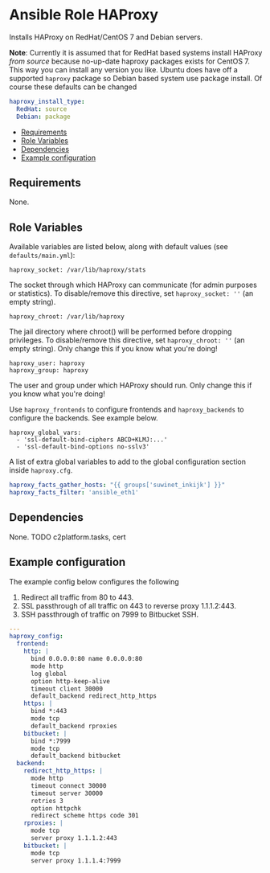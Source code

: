 # Ansible Role HAProxy

Installs HAProxy on RedHat/CentOS 7 and Debian servers.

**Note**: Currently it is assumed that for RedHat based systems install HAProxy _from source_ because no-up-date haproxy packages exists for CentOS 7. This way you can install any version you like. Ubuntu does have off a supported `haproxy` package so Debian based system use package install. Of course these defaults can be changed

```yaml
haproxy_install_type:
  RedHat: source
  Debian: package
```

<!-- MarkdownTOC levels="2,3" autolink="true" -->

- [Requirements](#requirements)
- [Role Variables](#role-variables)
- [Dependencies](#dependencies)
- [Example configuration](#example-configuration)

<!-- /MarkdownTOC -->

## Requirements

<!-- Any pre-requisites that may not be covered by Ansible itself or the role should be mentioned here. For instance, if the role uses the EC2 module, it may be a good idea to mention in this section that the boto package is required. -->

None.

## Role Variables

<!--  A description of the settable variables for this role should go here, including any variables that are in defaults/main.yml, vars/main.yml, and any variables that can/should be set via parameters to the role. Any variables that are read from other roles and/or the global scope (ie. hostvars, group vars, etc.) should be mentioned here as well. -->

Available variables are listed below, along with default values (see `defaults/main.yml`):

    haproxy_socket: /var/lib/haproxy/stats

The socket through which HAProxy can communicate (for admin purposes or statistics). To disable/remove this directive, set `haproxy_socket: ''` (an empty string).

    haproxy_chroot: /var/lib/haproxy

The jail directory where chroot() will be performed before dropping privileges. To disable/remove this directive, set `haproxy_chroot: ''` (an empty string). Only change this if you know what you're doing!

    haproxy_user: haproxy
    haproxy_group: haproxy

The user and group under which HAProxy should run. Only change this if you know what you're doing!

Use `haproxy_frontends` to configure frontends and `haproxy_backends` to configure the backends. See example below.

    haproxy_global_vars:
      - 'ssl-default-bind-ciphers ABCD+KLMJ:...'
      - 'ssl-default-bind-options no-sslv3'

A list of extra global variables to add to the global configuration section inside `haproxy.cfg`.

```yaml
haproxy_facts_gather_hosts: "{{ groups['suwinet_inkijk'] }}"
haproxy_facts_filter: 'ansible_eth1'
```

## Dependencies

<!--   A list of other roles hosted on Galaxy should go here, plus any details in regards to parameters that may need to be set for other roles, or variables that are used from other roles. -->

None. TODO c2platform.tasks, cert

## Example configuration

<!--   Including an example of how to use your role (for instance, with variables passed in as parameters) is always nice for users too: -->

The example config below configures the following
1. Redirect all traffic from 80 to 443.
2. SSL passthrough of all traffic on 443 to reverse proxy 1.1.1.2:443.
3. SSH passthrough of traffic on 7999 to Bitbucket SSH.

```yaml
---
haproxy_config:
  frontend:
    http: |
      bind 0.0.0.0:80 name 0.0.0.0:80
      mode http
      log global
      option http-keep-alive
      timeout client 30000
      default_backend redirect_http_https
    https: |
      bind *:443
      mode tcp
      default_backend rproxies
    bitbucket: |
      bind *:7999
      mode tcp
      default_backend bitbucket
  backend:
    redirect_http_https: |
      mode http
      timeout connect 30000
      timeout server 30000
      retries 3
      option httpchk
      redirect scheme https code 301
    rproxies: |
      mode tcp
      server proxy 1.1.1.2:443
    bitbucket: |
      mode tcp
      server proxy 1.1.1.4:7999
```
